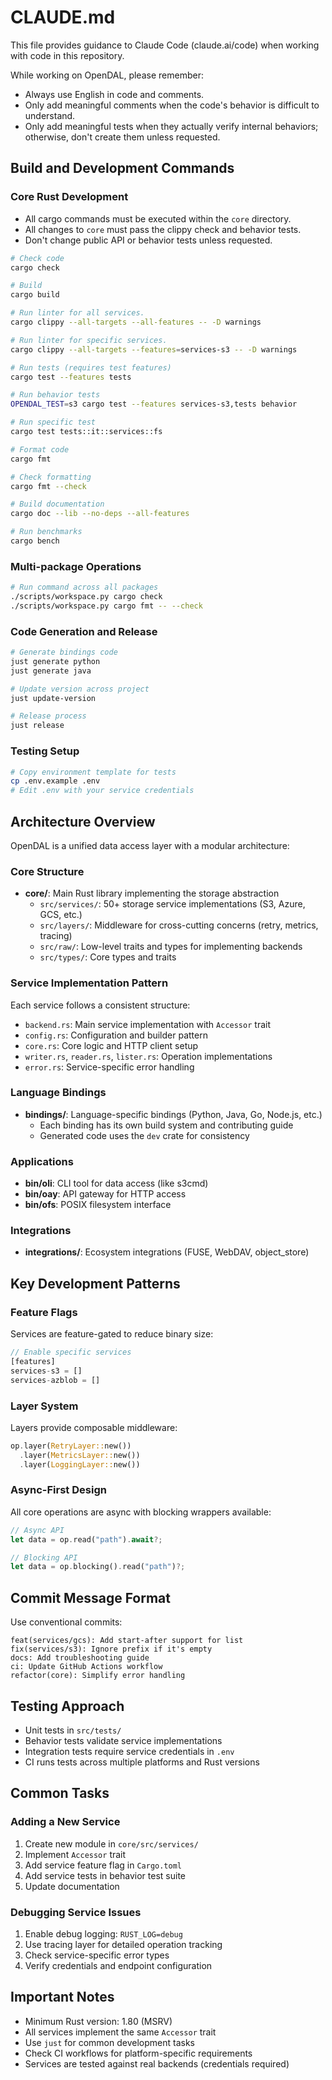 # CLAUDE.md

This file provides guidance to Claude Code (claude.ai/code) when working with code in this repository.

While working on OpenDAL, please remember:

- Always use English in code and comments.
- Only add meaningful comments when the code's behavior is difficult to understand.
- Only add meaningful tests when they actually verify internal behaviors; otherwise, don't create them unless requested.

## Build and Development Commands

### Core Rust Development

- All cargo commands must be executed within the `core` directory.
- All changes to `core` must pass the clippy check and behavior tests.
- Don't change public API or behavior tests unless requested.

```bash
# Check code
cargo check

# Build
cargo build

# Run linter for all services.
cargo clippy --all-targets --all-features -- -D warnings

# Run linter for specific services.
cargo clippy --all-targets --features=services-s3 -- -D warnings

# Run tests (requires test features)
cargo test --features tests

# Run behavior tests
OPENDAL_TEST=s3 cargo test --features services-s3,tests behavior

# Run specific test
cargo test tests::it::services::fs

# Format code
cargo fmt

# Check formatting
cargo fmt --check

# Build documentation
cargo doc --lib --no-deps --all-features

# Run benchmarks
cargo bench
```

### Multi-package Operations
```bash
# Run command across all packages
./scripts/workspace.py cargo check
./scripts/workspace.py cargo fmt -- --check
```

### Code Generation and Release
```bash
# Generate bindings code
just generate python
just generate java

# Update version across project
just update-version

# Release process
just release
```

### Testing Setup
```bash
# Copy environment template for tests
cp .env.example .env
# Edit .env with your service credentials
```

## Architecture Overview

OpenDAL is a unified data access layer with a modular architecture:

### Core Structure
- **core/**: Main Rust library implementing the storage abstraction
  - `src/services/`: 50+ storage service implementations (S3, Azure, GCS, etc.)
  - `src/layers/`: Middleware for cross-cutting concerns (retry, metrics, tracing)
  - `src/raw/`: Low-level traits and types for implementing backends
  - `src/types/`: Core types and traits

### Service Implementation Pattern
Each service follows a consistent structure:
- `backend.rs`: Main service implementation with `Accessor` trait
- `config.rs`: Configuration and builder pattern
- `core.rs`: Core logic and HTTP client setup
- `writer.rs`, `reader.rs`, `lister.rs`: Operation implementations
- `error.rs`: Service-specific error handling

### Language Bindings
- **bindings/**: Language-specific bindings (Python, Java, Go, Node.js, etc.)
  - Each binding has its own build system and contributing guide
  - Generated code uses the `dev` crate for consistency

### Applications
- **bin/oli**: CLI tool for data access (like s3cmd)
- **bin/oay**: API gateway for HTTP access
- **bin/ofs**: POSIX filesystem interface

### Integrations
- **integrations/**: Ecosystem integrations (FUSE, WebDAV, object_store)

## Key Development Patterns

### Feature Flags
Services are feature-gated to reduce binary size:
```rust
// Enable specific services
[features]
services-s3 = []
services-azblob = []
```

### Layer System
Layers provide composable middleware:
```rust
op.layer(RetryLayer::new())
  .layer(MetricsLayer::new())
  .layer(LoggingLayer::new())
```

### Async-First Design
All core operations are async with blocking wrappers available:
```rust
// Async API
let data = op.read("path").await?;

// Blocking API
let data = op.blocking().read("path")?;
```

## Commit Message Format
Use conventional commits:
```
feat(services/gcs): Add start-after support for list
fix(services/s3): Ignore prefix if it's empty
docs: Add troubleshooting guide
ci: Update GitHub Actions workflow
refactor(core): Simplify error handling
```

## Testing Approach
- Unit tests in `src/tests/`
- Behavior tests validate service implementations
- Integration tests require service credentials in `.env`
- CI runs tests across multiple platforms and Rust versions

## Common Tasks

### Adding a New Service
1. Create new module in `core/src/services/`
2. Implement `Accessor` trait
3. Add service feature flag in `Cargo.toml`
4. Add service tests in behavior test suite
5. Update documentation

### Debugging Service Issues
1. Enable debug logging: `RUST_LOG=debug`
2. Use tracing layer for detailed operation tracking
3. Check service-specific error types
4. Verify credentials and endpoint configuration

## Important Notes
- Minimum Rust version: 1.80 (MSRV)
- All services implement the same `Accessor` trait
- Use `just` for common development tasks
- Check CI workflows for platform-specific requirements
- Services are tested against real backends (credentials required)
